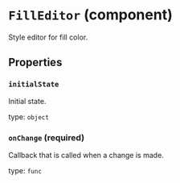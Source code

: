 `FillEditor` (component)
========================

Style editor for fill color.

Properties
----------

### `initialState`

Initial state.

type: `object`


### `onChange` (required)

Callback that is called when a change is made.

type: `func`

